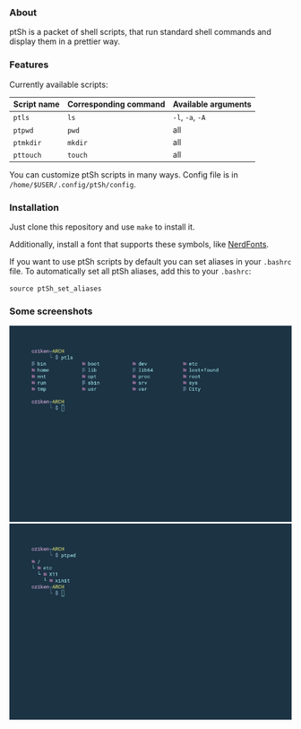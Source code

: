 ### About

ptSh is a packet of shell scripts, that run standard shell commands and display them in a prettier way.

### Features

Currently available scripts:

| Script name | Corresponding command | Available arguments |
| ------------ | ------------ | ------------ |
| `ptls` |  `ls` | `-l`, `-a`, `-A` |
| `ptpwd` | `pwd` | all |
| `ptmkdir` | `mkdir` | all |
| `pttouch` | `touch` | all |

You can customize ptSh scripts in many ways. Config file is in `/home/$USER/.config/ptSh/config`.

### Installation

Just clone this repository and use `make` to install it.

Additionally, install a font that supports these symbols, like [NerdFonts](https://github.com/ryanoasis/nerd-fonts).

If you want to use ptSh scripts by default you can set aliases in your `.bashrc` file.
To automatically set all ptSh aliases, add this to your `.bashrc`:

```shell
source ptSh_set_aliases
```

### Some screenshots

![](/img/ptls.png)
![](/img/ptpwd.png)
